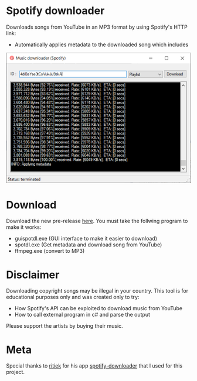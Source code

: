 # Spotify downloader
Downloads songs from YouTube in an MP3 format by using Spotify's HTTP link:

- Automatically applies metadata to the downloaded song which includes
<p align="middle" ><img src="/images/prog.png" alt="App image" width="600"></p>

# Download
Download the new pre-release [here](https://github.com/etigui/guispotdl/releases). You must take the follwing program to make it works:
- guispotdl.exe (GUI interface to make it easier to download)
- spotdl.exe (Get metadata and download song from YouTube)
- ffmpeg.exe (convert to MP3)

# Disclaimer
Downloading copyright songs may be illegal in your country. This tool is for educational purposes only and was created only to try:

- How Spotify's API can be exploited to download music from YouTube
- How to call external program in c# and parse the output

Please support the artists by buying their music.

# Meta

Special thanks to [ritiek](https://github.com/ritiek) for his app [spotify-downloader](https://github.com/ritiek/spotify-downloader) that I used for this project.